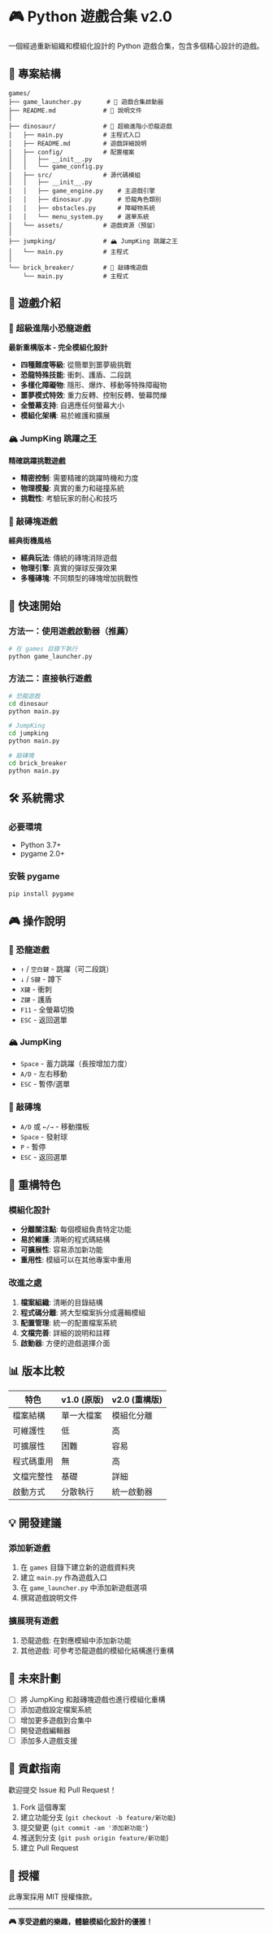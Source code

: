 # 🎮 Python 遊戲合集 v2.0

一個經過重新組織和模組化設計的 Python 遊戲合集，包含多個精心設計的遊戲。

## 📁 專案結構

```
games/
├── game_launcher.py       # 🚀 遊戲合集啟動器
├── README.md             # 📖 說明文件
│
├── dinosaur/             # 🦕 超級進階小恐龍遊戲
│   ├── main.py           # 主程式入口
│   ├── README.md         # 遊戲詳細說明
│   ├── config/           # 配置檔案
│   │   ├── __init__.py
│   │   └── game_config.py
│   ├── src/              # 源代碼模組
│   │   ├── __init__.py
│   │   ├── game_engine.py    # 主遊戲引擎
│   │   ├── dinosaur.py       # 恐龍角色類別
│   │   ├── obstacles.py      # 障礙物系統
│   │   └── menu_system.py    # 選單系統
│   └── assets/           # 遊戲資源（預留）
│
├── jumpking/             # 🏔️ JumpKing 跳躍之王
│   └── main.py           # 主程式
│
└── brick_breaker/        # 🧱 敲磚塊遊戲
    └── main.py           # 主程式
```

## 🎯 遊戲介紹

### 🦕 超級進階小恐龍遊戲

**最新重構版本 - 完全模組化設計**

- **四種難度等級**: 從簡單到噩夢級挑戰
- **恐龍特殊技能**: 衝刺、護盾、二段跳
- **多樣化障礙物**: 隱形、爆炸、移動等特殊障礙物
- **噩夢模式特效**: 重力反轉、控制反轉、螢幕閃爍
- **全螢幕支持**: 自適應任何螢幕大小
- **模組化架構**: 易於維護和擴展

### 🏔️ JumpKing 跳躍之王

**精確跳躍挑戰遊戲**

- **精密控制**: 需要精確的跳躍時機和力度
- **物理模擬**: 真實的重力和碰撞系統
- **挑戰性**: 考驗玩家的耐心和技巧

### 🧱 敲磚塊遊戲

**經典街機風格**

- **經典玩法**: 傳統的磚塊消除遊戲
- **物理引擎**: 真實的彈球反彈效果
- **多種磚塊**: 不同類型的磚塊增加挑戰性

## 🚀 快速開始

### 方法一：使用遊戲啟動器（推薦）

```bash
# 在 games 目錄下執行
python game_launcher.py
```

### 方法二：直接執行遊戲

```bash
# 恐龍遊戲
cd dinosaur
python main.py

# JumpKing
cd jumpking
python main.py

# 敲磚塊
cd brick_breaker
python main.py
```

## 🛠️ 系統需求

### 必要環境

- Python 3.7+
- pygame 2.0+

### 安裝 pygame

```bash
pip install pygame
```

## 🎮 操作說明

### 🦕 恐龍遊戲

- `↑` / `空白鍵` - 跳躍（可二段跳）
- `↓` / `S鍵` - 蹲下
- `X鍵` - 衝刺
- `Z鍵` - 護盾
- `F11` - 全螢幕切換
- `ESC` - 返回選單

### 🏔️ JumpKing

- `Space` - 蓄力跳躍（長按增加力度）
- `A/D` - 左右移動
- `ESC` - 暫停/選單

### 🧱 敲磚塊

- `A/D` 或 `←/→` - 移動擋板
- `Space` - 發射球
- `P` - 暫停
- `ESC` - 返回選單

## 🔧 重構特色

### 模組化設計

- **分離關注點**: 每個模組負責特定功能
- **易於維護**: 清晰的程式碼結構
- **可擴展性**: 容易添加新功能
- **重用性**: 模組可以在其他專案中重用

### 改進之處

1. **檔案組織**: 清晰的目錄結構
2. **程式碼分離**: 將大型檔案拆分成邏輯模組
3. **配置管理**: 統一的配置檔案系統
4. **文檔完善**: 詳細的說明和註釋
5. **啟動器**: 方便的遊戲選擇介面

## 📊 版本比較

| 特色       | v1.0 (原版) | v2.0 (重構版) |
| ---------- | ----------- | ------------- |
| 檔案結構   | 單一大檔案  | 模組化分離    |
| 可維護性   | 低          | 高            |
| 可擴展性   | 困難        | 容易          |
| 程式碼重用 | 無          | 高            |
| 文檔完整性 | 基礎        | 詳細          |
| 啟動方式   | 分散執行    | 統一啟動器    |

## 💡 開發建議

### 添加新遊戲

1. 在 `games` 目錄下建立新的遊戲資料夾
2. 建立 `main.py` 作為遊戲入口
3. 在 `game_launcher.py` 中添加新遊戲選項
4. 撰寫遊戲說明文件

### 擴展現有遊戲

1. 恐龍遊戲: 在對應模組中添加新功能
2. 其他遊戲: 可參考恐龍遊戲的模組化結構進行重構

## 🎯 未來計劃

- [ ] 將 JumpKing 和敲磚塊遊戲也進行模組化重構
- [ ] 添加遊戲設定檔案系統
- [ ] 增加更多遊戲到合集中
- [ ] 開發遊戲編輯器
- [ ] 添加多人遊戲支援

## 🤝 貢獻指南

歡迎提交 Issue 和 Pull Request！

1. Fork 這個專案
2. 建立功能分支 (`git checkout -b feature/新功能`)
3. 提交變更 (`git commit -am '添加新功能'`)
4. 推送到分支 (`git push origin feature/新功能`)
5. 建立 Pull Request

## 📄 授權

此專案採用 MIT 授權條款。

---

**🎮 享受遊戲的樂趣，體驗模組化設計的優雅！**
